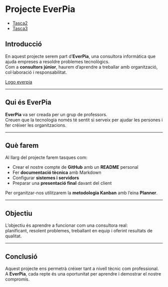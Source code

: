 # Projecte EverPia

- [Tasca2](Tasca2)
- [Tasca3](Tasca3)

## Introducció

En aquest projecte serem part d’**EverPia**, una consultora informàtica que ajuda empreses a resoldre problemes tecnològics.  
Com a **consultors júnior**, haurem d’aprendre a treballar amb organització, col·laboració i responsabilitat.

[Logo everpia](img/logo-erverpia.png)

---

## Qui és EverPia

**EverPia** va ser creada per un grup de professors.  
Creuen que la tecnologia només té sentit si serveix per ajudar les persones i fer créixer les organitzacions.

---

## Què farem

Al llarg del projecte farem tasques com:

- Crear el nostre compte de **GitHub** amb un **README** personal  
- Fer **documentació tècnica** amb Markdown  
- Configurar **sistemes i servidors**  
- Preparar una **presentació final** davant del client  

Per organitzar-nos utilitzarem la **metodologia Kanban** amb l’eina **Planner**.

---

## Objectiu

L’objectiu és aprendre a funcionar com una consultora real:  
planificant, resolent problemes, treballant en equip i oferint resultats de qualitat.

---

## Conclusió

Aquest projecte ens permetrà créixer tant a nivell tècnic com professional.  
A **EverPia**, cada repte és una oportunitat per aprendre i demostrar el nostre compromís.

